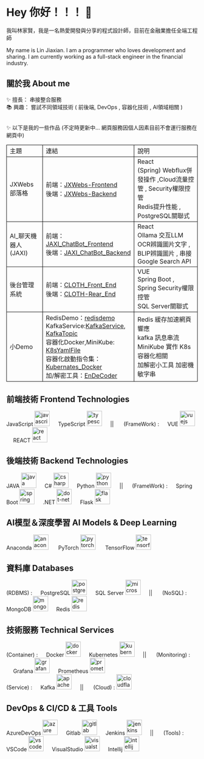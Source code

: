 <h1 align="left">Hey 你好！！！ 👋 </h1>
<p align="left">我叫林家賢，我是一名熱愛開發與分享的程式設計師，目前在金融業擔任全端工程師</p>
<p align="left">My name is Lin Jiaxian. I am a programmer who loves development and sharing. I am currently working as a full-stack engineer in the financial industry.</p>

<h2 align="left">關於我 About me</h2>
<p align="left">
✨  擅長：
    串接整合服務
<br>
📚  興趣： 
    嘗試不同領域技術 ( 前後端, DevOps , 容器化技術 , AI領域相關 ) 
<h2 align="left"></h2>
<p align="left">
✨  以下是我的一些作品 (不定時更新中... 網頁服務因個人因素目前不會運行服務在網頁中)
<table>
  <tr>
      <td style="border: 1px solid black;">主題</td>
      <td style="border: 1px solid black;">連結</td>
      <td style="border: 1px solid black;">說明</td>
  </tr>
  <tr>
      <td style="border: 1px solid black;">JXWebs 部落格</td>
      <td style="border: 1px solid black;">
          前端：<a href="https://github.com/JeffLin0225/JXWebs-Frontend">JXWebs-Frontend</a> 
          <br>
          後端：<a href="https://github.com/JeffLin0225/JXWebs-Backend">JXWebs-Backend</a> 
      </td>
      <td style="border: 1px solid black;">React <br>(Spring) Webflux併發操作 ,Cloud流量控管 , Security權限控管 <br> Redis提升性能 , PostgreSQL關聯式</td>
  </tr>
  <tr>
      <td style="border: 1px solid black;">AI_聊天機器人 (JAXI)</td>
      <td style="border: 1px solid black;">
          前端：<a href="https://github.com/JeffLin0225/JAXI_ChatBot_Frontend">JAXI_ChatBot_Frontend</a> 
          <br>
          後端：<a href="https://github.com/JeffLin0225/JAXI_ChatBot_Backend">JAXI_ChatBot_Backend</a> 
      </td>
      <td style="border: 1px solid black;">React <br> Ollama 交互LLM  <br> OCR辨識圖片文字 , BLIP辨識圖片 , 串接Google Search API</td>
  </tr>
  <tr>
      <td style="border: 1px solid black;">後台管理系統</td>
      <td style="border: 1px solid black;">
          前端：<a href="https://github.com/JeffLin0225/CLOTH_Front_End">CLOTH_Front_End</a> 
          <br>
          後端：<a href="https://github.com/JeffLin0225/CLOTH-Rear_End">CLOTH-Rear_End</a> 
      </td>
      <td style="border: 1px solid black;">VUE <br> Spring Boot , Spring Security權限控管 <br> SQL Server關聯式</td>
  </tr>
  <tr>
      <td style="border: 1px solid black;">小Demo</td>
      <td style="border: 1px solid black;">
          RedisDemo：<a href="https://github.com/JeffLin0225/redisdemo">redisdemo</a> 
          <br>
          KafkaService:<a href="https://github.com/JeffLin0225/KafkaService">KafkaService</a>, <a href="https://github.com/JeffLin0225/KafkaTopicsService">KafkaTopic</a>
          <br>
          容器化Docker,MiniKube: <a href="https://github.com/JeffLin0225/K8sYamlFile">K8sYamlFile</a>
          <br>
          容器化啟動指令集：<a href="https://github.com/JeffLin0225/Kubernates_Docker_ReadMe">Kubernates_Docker</a>
          <br>
          加/解密工具：<a href="https://github.com/JeffLin0225/EnDeCoder/blob/main/main.py">EnDeCoder</a>
      </td>
      <td style="border: 1px solid black;"> Redis 緩存加速網頁響應  <br> kafka 訊息串流 <br> MiniKube 實作 K8s 容器化相關 <br> 加解密小工具 加密機敏字串 <br> </td>
  </tr>
</table>
    
<h2 align="left">前端技術 Frontend Technologies</h2>
<div align="left">JavaScript
  <img src="https://cdn.jsdelivr.net/gh/devicons/devicon/icons/javascript/javascript-original.svg" height="40" alt="javascript logo"  />
  <img width="18" />TypeScript
  <img src="https://cdn.jsdelivr.net/gh/devicons/devicon/icons/typescript/typescript-original.svg" height="40" alt="typescript logo"  />
  <img width="18" />|| <img width="18" /> (FrameWork) : 
  <img width="18" />VUE
  <img src="https://cdn.jsdelivr.net/gh/devicons/devicon/icons/vuejs/vuejs-original.svg" height="40" alt="vuejs logo"  />
  <img width="18" />REACT
  <img src="https://cdn.jsdelivr.net/gh/devicons/devicon/icons/react/react-original.svg" height="40" alt="react logo"  />
</div>

###
<h2 align="left">後端技術 Backend Technologies</h2>
<div align="left">
  JAVA
  <img src="https://cdn.jsdelivr.net/gh/devicons/devicon/icons/java/java-original.svg" height="40" alt="java logo"  />
  <img width="18" />C#
  <img src="https://cdn.jsdelivr.net/gh/devicons/devicon/icons/csharp/csharp-original.svg" height="40" alt="csharp logo"  />
  <img width="18" />Python
  <img src="https://cdn.jsdelivr.net/gh/devicons/devicon/icons/python/python-original.svg" height="40" alt="python logo"  />
  <img width="18" />|| <img width="16" /> (FrameWork) : 
  <img width="18" />Spring Boot
  <img src="https://cdn.jsdelivr.net/gh/devicons/devicon/icons/spring/spring-original.svg" height="40" alt="spring logo"  />
  <img width="18" />.NET
  <img src="https://skillicons.dev/icons?i=dotnet" height="40" alt="dot-net logo"  />
  <img width="18" />Flask
  <img src="https://skillicons.dev/icons?i=flask" height="40" alt="flask logo"  />
</div>

###
<h2 align="left">AI模型＆深度學習 AI Models & Deep Learning</h2>
<div align="left"> Anaconda 
  <img src="https://cdn.jsdelivr.net/gh/devicons/devicon/icons/anaconda/anaconda-original.svg" height="40" alt="anaconda logo" /> 
  <img width="18" /> PyTorch 
  <img src="https://cdn.simpleicons.org/pytorch/EE4C2C" height="40" alt="pytorch logo" /> 
  <img width="18" /> TensorFlow 
  <img src="https://cdn.jsdelivr.net/gh/devicons/devicon/icons/tensorflow/tensorflow-original.svg" height="40" alt="tensorflow logo" /> 
</div>

###
<h2 align="left">資料庫 Databases</h2>
<div align="left">
  (RDBMS) : 
  <img width="18" />PostgreSQL
  <img src="https://cdn.jsdelivr.net/gh/devicons/devicon/icons/postgresql/postgresql-original.svg" height="40" alt="postgresql logo"  />
  <img width="18" />SQL Server
  <img src="https://cdn.jsdelivr.net/gh/devicons/devicon/icons/microsoftsqlserver/microsoftsqlserver-plain.svg" height="40" alt="microsoftsqlserver logo"  />
  <img width="18" />|| <img width="18" /> (NoSQL) : 
  <img width="18" />MongoDB
  <img src="https://cdn.simpleicons.org/mongodb/47A248" height="40" alt="mongodb logo"  />
  <img width="18" />Redis
  <img src="https://cdn.jsdelivr.net/gh/devicons/devicon/icons/redis/redis-original.svg" height="40" alt="redis logo"  />
</div>

###

<h2 align="left">技術服務 Technical Services</h2>
<div align="left">
  (Container) : 
  <img width="18" />Docker
  <img src="https://skillicons.dev/icons?i=docker" height="40" alt="docker logo"  />
  <img width="18" />Kubernetes
  <img src="https://skillicons.dev/icons?i=kubernetes" height="40" alt="kubernetes logo"  />
  <img width="18" />|| <img width="18" /> (Monitoring) : 
  <img width="18" />Grafana
  <img src="https://cdn.simpleicons.org/grafana/F46800" height="40" alt="grafana logo"  />
  <img width="18" />Prometheus
  <img src="https://cdn.jsdelivr.net/gh/devicons/devicon/icons/prometheus/prometheus-original.svg" height="40" alt="prometheus logo"  />
  <br>
  (Service) : <img width="18" />Kafka
  <img src="https://skillicons.dev/icons?i=kafka" height="40" alt="apachekafka logo"  />
  <img width="18" />|| <img width="18" /> (Cloud) : 
  <img src="https://cdn.simpleicons.org/cloudflare/F38020" height="40" alt="cloudflare logo"  />
</div>

<h2 align="left">DevOps & CI/CD & 工具 Tools</h2>
<div align="left">AzureDevOps
  <img src="https://cdn.jsdelivr.net/gh/devicons/devicon/icons/azure/azure-original.svg" height="40" alt="azure logo"  />
  <img width="18" />Gitlab
  <img src="https://cdn.jsdelivr.net/gh/devicons/devicon/icons/gitlab/gitlab-original.svg" height="40" alt="gitlab logo"  />
  <img width="18" />Jenkins
  <img src="https://skillicons.dev/icons?i=jenkins" height="40" alt="jenkins logo"  />
  <img width="18" />|| <img width="18" /> (Tools) : VSCode
  <img src="https://cdn.jsdelivr.net/gh/devicons/devicon/icons/vscode/vscode-original.svg" height="40" alt="vscode logo"  />
  <img width="18" />VisualStudio
  <img src="https://cdn.jsdelivr.net/gh/devicons/devicon/icons/visualstudio/visualstudio-plain.svg" height="40" alt="visualstudio logo"  />
  <img width="18" />Intellij
  <img src="https://cdn.jsdelivr.net/gh/devicons/devicon/icons/intellij/intellij-original.svg" height="40" alt="intellij logo"  />
</div>
